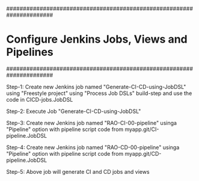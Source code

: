 ######################################################################
# Configure Jenkins Jobs, Views and Pipelines
######################################################################

Step-1: Create new Jenkins job named "Generate-CI-CD-using-JobDSL" using "Freestyle project" using "Process Job DSLs" build-step and use the code in CICD-jobs.JobDSL

Step-2: Execute Job "Generate-CI-CD-using-JobDSL"

Step-3: Create new Jenkins job named "RAO-CI-00-pipeline" usinga "Pipeline"  option with pipeline script code from myapp.git/CI-pipeline.JobDSL

Step-4: Create new Jenkins job named "RAO-CD-00-pipeline" usinga "Pipeline"  option with pipeline script code from myapp.git/CD-pipeline.JobDSL

Step-5: Above job will generate CI and CD jobs and views

